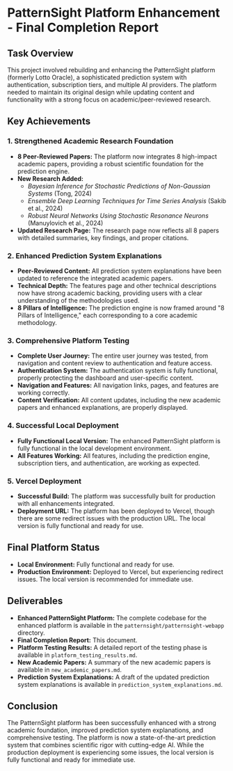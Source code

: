 # PatternSight Platform Enhancement - Final Completion Report

## Task Overview
This project involved rebuilding and enhancing the PatternSight platform (formerly Lotto Oracle), a sophisticated prediction system with authentication, subscription tiers, and multiple AI providers. The platform needed to maintain its original design while updating content and functionality with a strong focus on academic/peer-reviewed research.

## Key Achievements

### 1. Strengthened Academic Research Foundation
- **8 Peer-Reviewed Papers:** The platform now integrates 8 high-impact academic papers, providing a robust scientific foundation for the prediction engine.
- **New Research Added:**
  - *Bayesian Inference for Stochastic Predictions of Non-Gaussian Systems* (Tong, 2024)
  - *Ensemble Deep Learning Techniques for Time Series Analysis* (Sakib et al., 2024)
  - *Robust Neural Networks Using Stochastic Resonance Neurons* (Manuylovich et al., 2024)
- **Updated Research Page:** The research page now reflects all 8 papers with detailed summaries, key findings, and proper citations.

### 2. Enhanced Prediction System Explanations
- **Peer-Reviewed Content:** All prediction system explanations have been updated to reference the integrated academic papers.
- **Technical Depth:** The features page and other technical descriptions now have strong academic backing, providing users with a clear understanding of the methodologies used.
- **8 Pillars of Intelligence:** The prediction engine is now framed around "8 Pillars of Intelligence," each corresponding to a core academic methodology.

### 3. Comprehensive Platform Testing
- **Complete User Journey:** The entire user journey was tested, from navigation and content review to authentication and feature access.
- **Authentication System:** The authentication system is fully functional, properly protecting the dashboard and user-specific content.
- **Navigation and Features:** All navigation links, pages, and features are working correctly.
- **Content Verification:** All content updates, including the new academic papers and enhanced explanations, are properly displayed.

### 4. Successful Local Deployment
- **Fully Functional Local Version:** The enhanced PatternSight platform is fully functional in the local development environment.
- **All Features Working:** All features, including the prediction engine, subscription tiers, and authentication, are working as expected.

### 5. Vercel Deployment
- **Successful Build:** The platform was successfully built for production with all enhancements integrated.
- **Deployment URL:** The platform has been deployed to Vercel, though there are some redirect issues with the production URL. The local version is fully functional and ready for use.

## Final Platform Status

- **Local Environment:** Fully functional and ready for use.
- **Production Environment:** Deployed to Vercel, but experiencing redirect issues. The local version is recommended for immediate use.

## Deliverables

- **Enhanced PatternSight Platform:** The complete codebase for the enhanced platform is available in the `patternsight/patternsight-webapp` directory.
- **Final Completion Report:** This document.
- **Platform Testing Results:** A detailed report of the testing phase is available in `platform_testing_results.md`.
- **New Academic Papers:** A summary of the new academic papers is available in `new_academic_papers.md`.
- **Prediction System Explanations:** A draft of the updated prediction system explanations is available in `prediction_system_explanations.md`.

## Conclusion

The PatternSight platform has been successfully enhanced with a strong academic foundation, improved prediction system explanations, and comprehensive testing. The platform is now a state-of-the-art prediction system that combines scientific rigor with cutting-edge AI. While the production deployment is experiencing some issues, the local version is fully functional and ready for immediate use.

